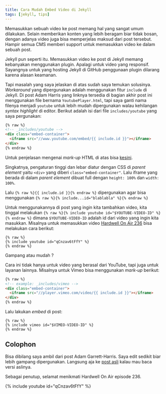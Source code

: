 ```yaml
---
title: Cara Mudah Embed Video di Jekyll
tags: [jekyll, tips]
---
```


Memasukkan sebuah video ke post memang hal yang sangat umum dilakukan. Selain memberikan konten yang lebih beragam biar tidak bosan, dengan adanya video juga bisa memperjelas maksud dari post tersebut. Hampir semua CMS memberi support untuk memasukkan video ke dalam sebuah post.

Jekyll pun seperti itu. Memasukkan video ke post di Jekyll memang kebanyakan menggunakan plugin. Apalagi untuk video yang responsif. Sayangnya untuk yang hosting Jekyll di GitHub penggunaan plugin dilarang karena alasan keamanan.

Tapi masalah yang saya jelaskan di atas sudah saya temukan solusinya. *Workaround* yang dipergunakan adalah menggunakan fitur `include` di Jekyll. Di post Adam Harris yang linknya tersedia di bagian akhir post ini menggunakan file bernama `YoutubePlayer.html`, tapi saya ganti nama filenya menjadi `youtube` untuk lebih mudah dipergunakan walau kehilangan *syntax highlight* di editor. Berikut adalah isi dari file `includes/youtube` yang saya pergunakan:

```html
{% raw %}
<!-- _includes/youtube -->
<div class="embed-container">
  <iframe src="//www.youtube.com/embed/{{ include.id }}"></iframe>
</div>
{% endraw %}
```

Untuk penjelasan mengenai *mark-up* HTML di atas bisa [kesini](https://css-tricks.com/NetMag/FluidWidthVideo/Article-FluidWidthVideo.php).

Singkatnya, pengaturan tinggi dan lebar diatur dengan CSS di *parent element* yaitu `<div>` yang diberi `class="embed-container"`. Lalu iframe yang berada di dalam *parent element* dibuat full dengan `height: 100%` dan `width: 100%`.

Lalu `{% raw %}{{ include.id }}{% endraw %}` dipergunakan agar bisa menggunakan `{% raw %}{% include...id="blablabla" %}{% endraw %}`

Untuk menggunakannya di post yang ingin kita tambahkan video, kita tinggal melakukan `{% raw %}{% include youtube id="$YOUTUBE-VIDEO-ID" %}{% endraw %}` dimana `$YOUTUBE-VIDEO-ID` adalah id dari video yang ingin kita masukkan. Misalnya untuk memasukkan video [Hardwell On Air 236](https://www.youtube.com/watch?v=qCnzav6tFfY) bisa melakukan cara berikut:

```
{% raw %}
{% include youtube id="qCnzav6tFfY" %}
{% endraw %}
```

Gampang atau mudah ?

Cara ini tidak hanya untuk video yang berasal dari YouTube, tapi juga untuk layanan lainnya. Misalnya untuk Vimeo bisa menggunakan *mark-up* berikut:

```html
{% raw %}
<!-- example: _includes/vimeo -->
<div class="embed-container">
  <iframe src="//player.vimeo.com/video/{{ include.id }}"></iframe>
</div>
{% endraw %}
```

Lalu lakukan *embed* di post:

```
{% raw %}
{% include vimeo id="$VIMEO-VIDEO-ID" %}
{% endraw %}
```

## Colophon

Bisa dibilang saya ambil dari post Adam Garrett-Harris. Saya edit sedikit biar lebih gampang dipergunakan. Langsung aja ke [post asli](https://adam.garrett-harris.com/2015-04-04-how-to-easily-embed-youtube-videos-in-jekyll-sites-without-a-plugin/) kalau mau baca versi aslinya.

Sebagai penutup, selamat menikmati Hardwell On Air episode 236.

{% include youtube id="qCnzav6tFfY" %}
